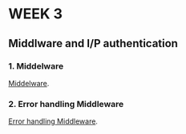 # WEEK 3

## Middlware and I/P authentication

### 1. Middelware

 [Middelware](https://expressjs.com/en/guide/using-middleware.html#middleware.router).


### 2. Error handling Middleware 

 [Error handling Middleware](https://expressjs.com/en/guide/using-middleware.html#middleware.error-handling).
